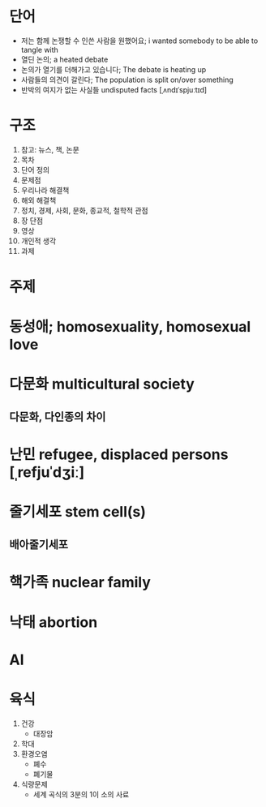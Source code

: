 # 단어
* 저는 함께 논쟁할 수 인쓴 사람을 원했어요; i wanted somebody to be able to tangle with
* 열딘 논의; a heated debate
* 논의가 열기를 더해가고 있습니다; The debate is heating up
* 사람들의 의견이 갈린다; The population is split on/over something 
* 반박의 여지가 없는 사실들 undisputed facts   [ˌʌndɪˈspjuːtɪd] 

# 구조
1.  참고: 뉴스, 책, 논문
2.  목차
3. 단어 정의
4. 문제점
5. 우리나라 해결책
6. 해외 해결책
7. 정치, 경제, 사회, 문화, 종교적, 철학적 관점
8. 장 단점
9. 영상
10. 개인적 생각
11. 과제



# 주제

# 동성애; homosexuality, homosexual love

# 다문화 multicultural society
## 다문화, 다인종의 차이

# 난민 refugee, displaced persons [ˌrefjuˈdʒiː]

# 줄기세포 stem cell(s)
## 배아줄기세포

# 핵가족  nuclear family

# 낙태 abortion

# AI

# 육식
1. 건강
	* 대장암
2. 학대
3. 환경오염
	* 폐수
	* 폐기물
4. 식량문제
	* 세계 곡식의 3분의 1이 소의 사료